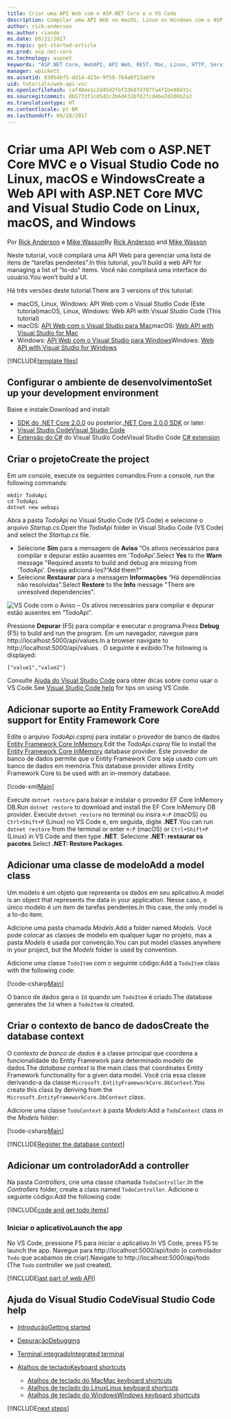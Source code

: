 ```yaml
---
title: Criar uma API Web com o ASP.NET Core e o VS Code
description: Compilar uma API Web no macOS, Linux ou Windows com o ASP.NET Core MVC e o Visual Studio Code
author: rick-anderson
ms.author: riande
ms.date: 09/22/2017
ms.topic: get-started-article
ms.prod: asp.net-core
ms.technology: aspnet
keywords: "ASP.NET Core, WebAPI, API Web, REST, Mac, Linux, HTTP, Serviço, Serviço HTTP, VS Code"
manager: wpickett
ms.assetid: 830b4bf5-dd14-423e-9f59-764a6f13a8f6
uid: tutorials/web-api-vsc
ms.openlocfilehash: caf40ee1c2d45d2fbf33b07d707fa4f1be98d31c
ms.sourcegitcommit: 8b5733f1cd5d2c2b6d432bf82fcd4be2d2d6b2a3
ms.translationtype: HT
ms.contentlocale: pt-BR
ms.lasthandoff: 09/28/2017
---
```

# <a name="create-a-web-api-with-aspnet-core-mvc-and-visual-studio-code-on-linux-macos-and-windows"></a><span data-ttu-id="61696-104">Criar uma API Web com o ASP.NET Core MVC e o Visual Studio Code no Linux, macOS e Windows</span><span class="sxs-lookup"><span data-stu-id="61696-104">Create a Web API with ASP.NET Core MVC and Visual Studio Code on Linux, macOS, and Windows</span></span>

<span data-ttu-id="61696-105">Por [Rick Anderson](https://twitter.com/RickAndMSFT) e [Mike Wasson](https://github.com/mikewasson)</span><span class="sxs-lookup"><span data-stu-id="61696-105">By [Rick Anderson](https://twitter.com/RickAndMSFT) and [Mike Wasson](https://github.com/mikewasson)</span></span>

<span data-ttu-id="61696-106">Neste tutorial, você compilará uma API Web para gerenciar uma lista de itens de “tarefas pendentes”.</span><span class="sxs-lookup"><span data-stu-id="61696-106">In this tutorial, you’ll build a web API for managing a list of "to-do" items.</span></span> <span data-ttu-id="61696-107">Você não compilará uma interface do usuário.</span><span class="sxs-lookup"><span data-stu-id="61696-107">You won’t build a UI.</span></span>

<span data-ttu-id="61696-108">Há três versões deste tutorial:</span><span class="sxs-lookup"><span data-stu-id="61696-108">There are 3 versions of this tutorial:</span></span>

* <span data-ttu-id="61696-109">macOS, Linux, Windows: API Web com o Visual Studio Code (Este tutorial)</span><span class="sxs-lookup"><span data-stu-id="61696-109">macOS, Linux, Windows: Web API with Visual Studio Code (This tutorial)</span></span>
* <span data-ttu-id="61696-110">macOS: [API Web com o Visual Studio para Mac](xref:tutorials/first-web-api-mac)</span><span class="sxs-lookup"><span data-stu-id="61696-110">macOS: [Web API with Visual Studio for Mac](xref:tutorials/first-web-api-mac)</span></span>
* <span data-ttu-id="61696-111">Windows: [API Web com o Visual Studio para Windows](xref:tutorials/first-web-api)</span><span class="sxs-lookup"><span data-stu-id="61696-111">Windows: [Web API with Visual Studio for Windows](xref:tutorials/first-web-api)</span></span>

<!-- WARNING: The code AND images in this doc are used by uid: tutorials/web-api-vsc, tutorials/first-web-api-mac and tutorials/first-web-api. If you change any code/images in this tutorial, update uid: tutorials/web-api-vsc -->

[!INCLUDE[template files](../includes/webApi/intro.md)]

## <a name="set-up-your-development-environment"></a><span data-ttu-id="61696-112">Configurar o ambiente de desenvolvimento</span><span class="sxs-lookup"><span data-stu-id="61696-112">Set up your development environment</span></span>

<span data-ttu-id="61696-113">Baixe e instale:</span><span class="sxs-lookup"><span data-stu-id="61696-113">Download and install:</span></span>
- <span data-ttu-id="61696-114">[SDK do .NET Core 2.0.0](https://www.microsoft.com/net/core) ou posterior.</span><span class="sxs-lookup"><span data-stu-id="61696-114">[.NET Core 2.0.0 SDK](https://www.microsoft.com/net/core) or later.</span></span>
- [<span data-ttu-id="61696-115">Visual Studio Code</span><span class="sxs-lookup"><span data-stu-id="61696-115">Visual Studio Code</span></span>](https://code.visualstudio.com)
- <span data-ttu-id="61696-116">[Extensão do C#](https://marketplace.visualstudio.com/items?itemName=ms-vscode.csharp) do Visual Studio Code</span><span class="sxs-lookup"><span data-stu-id="61696-116">Visual Studio Code [C# extension](https://marketplace.visualstudio.com/items?itemName=ms-vscode.csharp)</span></span>

## <a name="create-the-project"></a><span data-ttu-id="61696-117">Criar o projeto</span><span class="sxs-lookup"><span data-stu-id="61696-117">Create the project</span></span>

<span data-ttu-id="61696-118">Em um console, execute os seguintes comandos:</span><span class="sxs-lookup"><span data-stu-id="61696-118">From a console, run the following commands:</span></span>

```console
mkdir TodoApi
cd TodoApi
dotnet new webapi
```

<span data-ttu-id="61696-119">Abra a pasta *TodoApi* no Visual Studio Code (VS Code) e selecione o arquivo *Startup.cs*.</span><span class="sxs-lookup"><span data-stu-id="61696-119">Open the *TodoApi* folder in Visual Studio Code (VS Code) and select the *Startup.cs* file.</span></span>

- <span data-ttu-id="61696-120">Selecione **Sim** para a mensagem de **Aviso** “Os ativos necessários para compilar e depurar estão ausentes em 'TodoApi'.</span><span class="sxs-lookup"><span data-stu-id="61696-120">Select **Yes** to the **Warn** message "Required assets to build and debug are missing from 'TodoApi'.</span></span> <span data-ttu-id="61696-121">Deseja adicioná-los?”</span><span class="sxs-lookup"><span data-stu-id="61696-121">Add them?"</span></span>
- <span data-ttu-id="61696-122">Selecione **Restaurar** para a mensagem **Informações** “Há dependências não resolvidas”.</span><span class="sxs-lookup"><span data-stu-id="61696-122">Select **Restore** to the **Info** message "There are unresolved dependencies".</span></span>

<!-- uid: tutorials/first-mvc-app-xplat/start-mvc uses the pic below. If you change it, make sure it's consistent -->

![VS Code com o Aviso – Os ativos necessários para compilar e depurar estão ausentes em “TodoApi”.](web-api-vsc/_static/vsc_restore.png)

<span data-ttu-id="61696-126">Pressione **Depurar** (F5) para compilar e executar o programa.</span><span class="sxs-lookup"><span data-stu-id="61696-126">Press **Debug** (F5) to build and run the program.</span></span> <span data-ttu-id="61696-127">Em um navegador, navegue para http://localhost:5000/api/values.</span><span class="sxs-lookup"><span data-stu-id="61696-127">In a browser navigate to http://localhost:5000/api/values .</span></span> <span data-ttu-id="61696-128">O seguinte é exibido:</span><span class="sxs-lookup"><span data-stu-id="61696-128">The following is displayed:</span></span>

`["value1","value2"]`

<span data-ttu-id="61696-129">Consulte [Ajuda do Visual Studio Code](#visual-studio-code-help) para obter dicas sobre como usar o VS Code.</span><span class="sxs-lookup"><span data-stu-id="61696-129">See [Visual Studio Code help](#visual-studio-code-help) for tips on using VS Code.</span></span>

## <a name="add-support-for-entity-framework-core"></a><span data-ttu-id="61696-130">Adicionar suporte ao Entity Framework Core</span><span class="sxs-lookup"><span data-stu-id="61696-130">Add support for Entity Framework Core</span></span>

<span data-ttu-id="61696-131">Edite o arquivo *TodoApi.csproj* para instalar o provedor de banco de dados [Entity Framework Core InMemory](https://docs.microsoft.com/ef/core/providers/in-memory/).</span><span class="sxs-lookup"><span data-stu-id="61696-131">Edit the *TodoApi.csproj* file to install the [Entity Framework Core InMemory](https://docs.microsoft.com/ef/core/providers/in-memory/) database provider.</span></span> <span data-ttu-id="61696-132">Este provedor de banco de dados permite que o Entity Framework Core seja usado com um banco de dados em memória.</span><span class="sxs-lookup"><span data-stu-id="61696-132">This database provider allows Entity Framework Core to be used with an in-memory database.</span></span>

[!code-xml[Main](web-api-vsc/sample/TodoApi/TodoApi.csproj?highlight=12)]

<span data-ttu-id="61696-133">Execute `dotnet restore` para baixar e instalar o provedor EF Core InMemory DB.</span><span class="sxs-lookup"><span data-stu-id="61696-133">Run `dotnet restore` to download and install the EF Core InMemory DB provider.</span></span> <span data-ttu-id="61696-134">Execute `dotnet restore` no terminal ou insira `⌘⇧P` (macOS) ou `Ctrl+Shift+P` (Linux) no VS Code e, em seguida, digite **.NET**.</span><span class="sxs-lookup"><span data-stu-id="61696-134">You can run `dotnet restore` from the terminal or enter `⌘⇧P` (macOS) or `Ctrl+Shift+P` (Linux) in VS Code and then type **.NET**.</span></span> <span data-ttu-id="61696-135">Selecione **.NET: restaurar os pacotes**.</span><span class="sxs-lookup"><span data-stu-id="61696-135">Select **.NET: Restore Packages**.</span></span>

## <a name="add-a-model-class"></a><span data-ttu-id="61696-136">Adicionar uma classe de modelo</span><span class="sxs-lookup"><span data-stu-id="61696-136">Add a model class</span></span>

<span data-ttu-id="61696-137">Um modelo é um objeto que representa os dados em seu aplicativo.</span><span class="sxs-lookup"><span data-stu-id="61696-137">A model is an object that represents the data in your application.</span></span> <span data-ttu-id="61696-138">Nesse caso, o único modelo é um item de tarefas pendentes.</span><span class="sxs-lookup"><span data-stu-id="61696-138">In this case, the only model is a to-do item.</span></span>

<span data-ttu-id="61696-139">Adicione uma pasta chamada *Models*.</span><span class="sxs-lookup"><span data-stu-id="61696-139">Add a folder named *Models*.</span></span> <span data-ttu-id="61696-140">Você pode colocar as classes de modelo em qualquer lugar no projeto, mas a pasta *Models* é usada por convenção.</span><span class="sxs-lookup"><span data-stu-id="61696-140">You can put model classes anywhere in your project, but the *Models* folder is used by convention.</span></span>

<span data-ttu-id="61696-141">Adicione uma classe `TodoItem` com o seguinte código:</span><span class="sxs-lookup"><span data-stu-id="61696-141">Add a `TodoItem` class with the following code:</span></span>

[!code-csharp[Main](first-web-api/sample/TodoApi/Models/TodoItem.cs)]

<span data-ttu-id="61696-142">O banco de dados gera o `Id` quando um `TodoItem` é criado.</span><span class="sxs-lookup"><span data-stu-id="61696-142">The database generates the `Id` when a `TodoItem` is created.</span></span>

## <a name="create-the-database-context"></a><span data-ttu-id="61696-143">Criar o contexto de banco de dados</span><span class="sxs-lookup"><span data-stu-id="61696-143">Create the database context</span></span>

<span data-ttu-id="61696-144">O *contexto de banco de dados* é a classe principal que coordena a funcionalidade do Entity Framework para determinado modelo de dados.</span><span class="sxs-lookup"><span data-stu-id="61696-144">The *database context* is the main class that coordinates Entity Framework functionality for a given data model.</span></span> <span data-ttu-id="61696-145">Você cria essa classe derivando-a da classe `Microsoft.EntityFrameworkCore.DbContext`.</span><span class="sxs-lookup"><span data-stu-id="61696-145">You create this class by deriving from the `Microsoft.EntityFrameworkCore.DbContext` class.</span></span>

<span data-ttu-id="61696-146">Adicione uma classe `TodoContext` à pasta *Models*:</span><span class="sxs-lookup"><span data-stu-id="61696-146">Add a `TodoContext` class in the *Models* folder:</span></span>

[!code-csharp[Main](first-web-api/sample/TodoApi/Models/TodoContext.cs)]

[!INCLUDE[Register the database context](../includes/webApi/register_dbContext.md)]

## <a name="add-a-controller"></a><span data-ttu-id="61696-147">Adicionar um controlador</span><span class="sxs-lookup"><span data-stu-id="61696-147">Add a controller</span></span>

<span data-ttu-id="61696-148">Na pasta *Controllers*, crie uma classe chamada `TodoController`.</span><span class="sxs-lookup"><span data-stu-id="61696-148">In the *Controllers* folder, create a class named `TodoController`.</span></span> <span data-ttu-id="61696-149">Adicione o seguinte código:</span><span class="sxs-lookup"><span data-stu-id="61696-149">Add the following code:</span></span>

[!INCLUDE[code and get todo items](../includes/webApi/getTodoItems.md)]

### <a name="launch-the-app"></a><span data-ttu-id="61696-150">Iniciar o aplicativo</span><span class="sxs-lookup"><span data-stu-id="61696-150">Launch the app</span></span>

<span data-ttu-id="61696-151">No VS Code, pressione F5 para iniciar o aplicativo.</span><span class="sxs-lookup"><span data-stu-id="61696-151">In VS Code, press F5 to launch the app.</span></span> <span data-ttu-id="61696-152">Navegue para http://localhost:5000/api/todo (o controlador `Todo` que acabamos de criar).</span><span class="sxs-lookup"><span data-stu-id="61696-152">Navigate to  http://localhost:5000/api/todo   (The `Todo` controller we just created).</span></span>

[!INCLUDE[last part of web API](../includes/webApi/end.md)]

## <a name="visual-studio-code-help"></a><span data-ttu-id="61696-153">Ajuda do Visual Studio Code</span><span class="sxs-lookup"><span data-stu-id="61696-153">Visual Studio Code help</span></span>

- [<span data-ttu-id="61696-154">Introdução</span><span class="sxs-lookup"><span data-stu-id="61696-154">Getting started</span></span>](https://code.visualstudio.com/docs)
- [<span data-ttu-id="61696-155">Depuração</span><span class="sxs-lookup"><span data-stu-id="61696-155">Debugging</span></span>](https://code.visualstudio.com/docs/editor/debugging)
- [<span data-ttu-id="61696-156">Terminal integrado</span><span class="sxs-lookup"><span data-stu-id="61696-156">Integrated terminal</span></span>](https://code.visualstudio.com/docs/editor/integrated-terminal)
- [<span data-ttu-id="61696-157">Atalhos de teclado</span><span class="sxs-lookup"><span data-stu-id="61696-157">Keyboard shortcuts</span></span>](https://code.visualstudio.com/docs/getstarted/keybindings#_keyboard-shortcuts-reference)

  - [<span data-ttu-id="61696-158">Atalhos de teclado do Mac</span><span class="sxs-lookup"><span data-stu-id="61696-158">Mac keyboard shortcuts</span></span>](https://code.visualstudio.com/shortcuts/keyboard-shortcuts-macos.pdf)
  - [<span data-ttu-id="61696-159">Atalhos de teclado do Linux</span><span class="sxs-lookup"><span data-stu-id="61696-159">Linux keyboard shortcuts</span></span>](https://code.visualstudio.com/shortcuts/keyboard-shortcuts-linux.pdf)
  - [<span data-ttu-id="61696-160">Atalhos de teclado do Windows</span><span class="sxs-lookup"><span data-stu-id="61696-160">Windows keyboard shortcuts</span></span>](https://code.visualstudio.com/shortcuts/keyboard-shortcuts-windows.pdf)

[!INCLUDE[next steps](../includes/webApi/next.md)]


